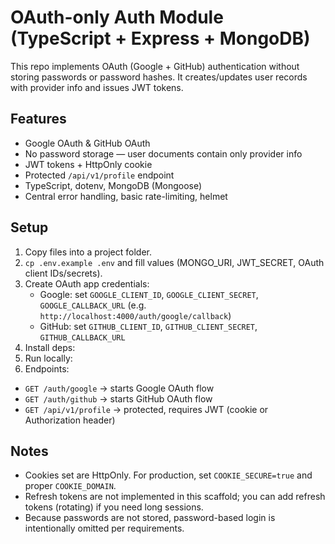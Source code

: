 # OAuth-only Auth Module (TypeScript + Express + MongoDB)

This repo implements OAuth (Google + GitHub) authentication without storing passwords or password hashes. It creates/updates user records with provider info and issues JWT tokens.

## Features

- Google OAuth & GitHub OAuth
- No password storage — user documents contain only provider info
- JWT tokens + HttpOnly cookie
- Protected `/api/v1/profile` endpoint
- TypeScript, dotenv, MongoDB (Mongoose)
- Central error handling, basic rate-limiting, helmet

## Setup

1. Copy files into a project folder.
2. `cp .env.example .env` and fill values (MONGO_URI, JWT_SECRET, OAuth client IDs/secrets).
3. Create OAuth app credentials:
   - Google: set `GOOGLE_CLIENT_ID`, `GOOGLE_CLIENT_SECRET`, `GOOGLE_CALLBACK_URL` (e.g. `http://localhost:4000/auth/google/callback`)
   - GitHub: set `GITHUB_CLIENT_ID`, `GITHUB_CLIENT_SECRET`, `GITHUB_CALLBACK_URL`
4. Install deps:
5. Run locally:
6. Endpoints:

- `GET /auth/google` -> starts Google OAuth flow
- `GET /auth/github` -> starts GitHub OAuth flow
- `GET /api/v1/profile` -> protected, requires JWT (cookie or Authorization header)

## Notes

- Cookies set are HttpOnly. For production, set `COOKIE_SECURE=true` and proper `COOKIE_DOMAIN`.
- Refresh tokens are not implemented in this scaffold; you can add refresh tokens (rotating) if you need long sessions.
- Because passwords are not stored, password-based login is intentionally omitted per requirements.
